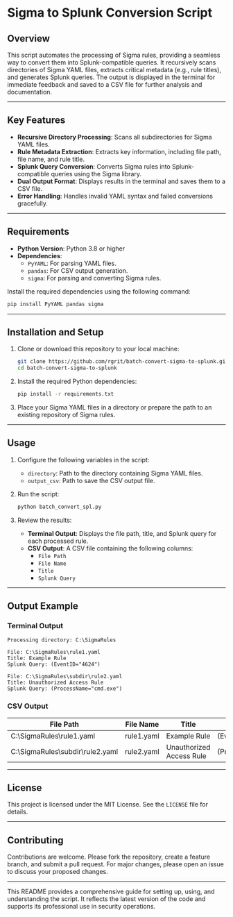 # Sigma to Splunk Conversion Script

## Overview
This script automates the processing of Sigma rules, providing a seamless way to convert them into Splunk-compatible queries. It recursively scans directories of Sigma YAML files, extracts critical metadata (e.g., rule titles), and generates Splunk queries. The output is displayed in the terminal for immediate feedback and saved to a CSV file for further analysis and documentation.

---

## Key Features
- **Recursive Directory Processing**: Scans all subdirectories for Sigma YAML files.
- **Rule Metadata Extraction**: Extracts key information, including file path, file name, and rule title.
- **Splunk Query Conversion**: Converts Sigma rules into Splunk-compatible queries using the Sigma library.
- **Dual Output Format**: Displays results in the terminal and saves them to a CSV file.
- **Error Handling**: Handles invalid YAML syntax and failed conversions gracefully.

---

## Requirements
- **Python Version**: Python 3.8 or higher
- **Dependencies**:
  - `PyYAML`: For parsing YAML files.
  - `pandas`: For CSV output generation.
  - `sigma`: For parsing and converting Sigma rules.

Install the required dependencies using the following command:
```bash
pip install PyYAML pandas sigma
```

---

## Installation and Setup
1. Clone or download this repository to your local machine:
   ```bash
   git clone https://github.com/rgrit/batch-convert-sigma-to-splunk.git
   cd batch-convert-sigma-to-splunk
   ```

2. Install the required Python dependencies:
   ```bash
   pip install -r requirements.txt
   ```

3. Place your Sigma YAML files in a directory or prepare the path to an existing repository of Sigma rules.

---

## Usage
1. Configure the following variables in the script:
   - `directory`: Path to the directory containing Sigma YAML files.
   - `output_csv`: Path to save the CSV output file.

2. Run the script:
   ```bash
   python batch_convert_spl.py
   ```

3. Review the results:
   - **Terminal Output**: Displays the file path, title, and Splunk query for each processed rule.
   - **CSV Output**: A CSV file containing the following columns:
     - `File Path`
     - `File Name`
     - `Title`
     - `Splunk Query`

---

## Output Example

### Terminal Output
```
Processing directory: C:\SigmaRules

File: C:\SigmaRules\rule1.yaml
Title: Example Rule
Splunk Query: (EventID="4624")

File: C:\SigmaRules\subdir\rule2.yaml
Title: Unauthorized Access Rule
Splunk Query: (ProcessName="cmd.exe")
```

### CSV Output
| **File Path**                             | **File Name**      | **Title**                | **Splunk Query**          |
|-------------------------------------------|--------------------|--------------------------|---------------------------|
| C:\SigmaRules\rule1.yaml                  | rule1.yaml         | Example Rule             | (EventID="4624")          |
| C:\SigmaRules\subdir\rule2.yaml           | rule2.yaml         | Unauthorized Access Rule | (ProcessName="cmd.exe")   |

---

## License
This project is licensed under the MIT License. See the `LICENSE` file for details.

---

## Contributing
Contributions are welcome. Please fork the repository, create a feature branch, and submit a pull request. For major changes, please open an issue to discuss your proposed changes.

---

This README provides a comprehensive guide for setting up, using, and understanding the script. It reflects the latest version of the code and supports its professional use in security operations.
